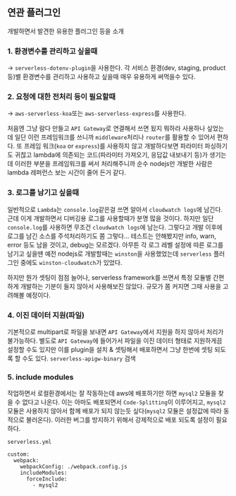 ## 연관 플러그인

개발하면서 발견한 유용한 플러그인 등을 소개

### 1. 환경변수를 관리하고 싶을때

-> `serverless-dotenv-plugin`을 사용한다.
각 서비스 환경(dev, staging, product 등)별 환경변수를 관리하고 사용하고 싶을때 매우 유용하게 써먹을수 있다.

### 2. 요청에 대한 전처리 등이 필요할때

-> `aws-serverless-koa`또는 `aws-serverless-express`를 사용한다.

처음엔 그냥 람다 만들고 `API Gateway`로 연결해서 쓰면 됬지 뭐하라 사용하나 싶었는데 일단 이런 프레임워크를 쓰니까 `middleware`처리나 `router`를 활용할 수 있어서 편하다. 또 프레임 워크(`koa` or `express`)를 사용하지 않고 개발하다보면 파라미터 파싱하기도 귀찮고 lambda에 의존되는 코드(파라미터 가져오기, 응답값 내보내기 등)가 생기는데 이러한 부분을 프레임워크를 써서 처리해주니까 순수 nodejs만 개발한 사람은 lambda 레퍼런스 보는 시간이 줄어 든거 같다.

### 3. 로그를 남기고 싶을때

일반적으로 `Lambda`는 `console.log`같은걸 쓰면 알아서 `cloudwatch logs`에 남긴다. 근데 이게 개발하면서 디버깅용 로그를 사용할때가 분명 많을 것이다. 하지만 일단 `console.log`를 사용하면 무조건 `cloudwatch logs`에 남는다. 그렇다고 개발 이후에 로그를 남긴 소스를 주석처리하기도 쫌 그렇다... 테스트는 안해봤지만 info, warn, error 등도 남을 것이고, debug는 모르겠다. 아무튼 각 로그 레벨 설정에 따른 로그를 남기고 싶을땐 예전 nodejs로 개발할때는 `winston`을 사용했었는데 `serverless` 플러그인 중에도 `winston-cloudwatch`가 있었다.

하지만 뭔가 셋팅이 점점 늘어나, serverless framework를 쓰면서 특정 모듈별 간편하게 개발하는 기분이 들지 않아서 사용해보진 않았다. 규모가 쫌 커지면 그때 사용을 고려해볼 예정이다.

### 4. 이진 데이터 지원(파일)

기본적으로 multipart로 파일을 보내면 `API Gateway`에서 지원을 하지 않아서 처리가 불가능하다. 별도로 `API Gateway`에 들어가서 파일을 이진 데이터 형태로 지원하게끔 설정할 수도 있지만 이를 plugin을 설치 & 셋팅해서 배포하면서 그냥 한번에 셋팅 되도록 할 수도 있다. `serverless-apigw-binary` 검색

### 5. include modules

작업하면서 로컬환경에서는 잘 작동하는데 aws에 배포하기만 하면 `mysql2` 모듈을 찾을 수 없다고 나온다. 이는 아마도 배포되면서 `Code-Splitting`이 이루어지고, `mysql2` 모듈은 사용하지 않아서 함께 배포가 되지 않는듯 싶다(`mysql2` 모듈은 설정값에 따라 동적으로 불러온다). 이러한 버그를 방지하기 위해서 강제적으로 배포 되도록 설정이 필요하다.

`serverless.yml`

```
custom:
  webpack:
    webpackConfig: ./webpack.config.js
    includeModules:
      forceInclude:
        - mysql2
```
